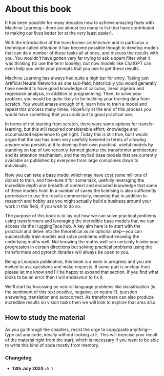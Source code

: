 # About this book

It has been possible for many decades now to achieve amazing feats with Machine Learning—there are almost too many to list that have contributed to making our lives better (or at the very least easier).

With the introduction of the transformer architecture and in particular a technique called _attention_ it has become possible though to develop models that can do a number of these tasks all at once, and discuss the results with you. You wouldn't have gotten very far trying to ask a spam filter what it was thinking (to use the term loosely), but now models like ChatGPT can even help you write your prompts that you use to get these results.

Machine Learning has always had quite a high bar for entry. Taking just Artificial Neural Networks as one sub-field, historically you would generally have needed to have good knowledge of calculus, linear algebra and regression analysis, in addition to programming. Then, to solve your problem, you would be quite likely to be building your training data from scratch. You would amass enough of it, learn how to train a model and repeat this process many times. Hopefully at the end of this process you would have something that you could put to good practical use.

In terms of not starting from scratch, there were some options for transfer learning, but this still required considerable effort, knowledge and accumulated experience to get right. Today this is still true, but I would argue that the bar has been very usefully lowered in terms of allowing anyone who persists at it to develop their own practical, useful models by standing on top of two recently-formed giants: the transformer architecture and its attention mechanism, and the myriad base models that are currently available as published by everyone from large companies down to individuals.

Now you can take a base model which may have cost some millions of dollars to train, and fine-tune it for some task, usefully leveraging the incredible depth and breadth of context and encoded knowledge that some of these models hold. In a number of cases the licensing is also sufficiently permissive to use the results commercially, meaning that in addition to research and hobby use you might actually build a business around your work in this field, if you wish to do so.

The purpose of this book is to lay out how we can solve practical problems using transformers and leveraging the incredible base models that we can access via the HuggingFace hub. A key aim here is to start with the practical and delve into the theoretical as an optional step—you can successfully train models and solve problems without knowing the underlying maths well. Not knowing the maths well can certainly hinder your progression in certain directions but solving practical problems using the transformers and pytorch libraries will always be open to you.

Being a Leanpub publication, this book is a work in progress and you are invited to ask questions and make requests. If some part is unclear then please let me know and I'll be happy to expand that section. If you find what looks to be an error then I will endeavour to fix it.

We'll start by focussing on natural language problems like classification (is the sentiment of this text positive, negative, or neutral?), question answering, translation and autocorrect. As transformers can also produce incredible results on vision tasks then we will look to explore that area also.

## How to study the material

As you go through the chapters, resist the urge to copy/paste anything—type out any code, ideally without looking at it. This will exercise your recall of the material right from the start, which is necessary if you want to be able to write this kind of code mostly from memory.

### Changelog

- **13th July 2024** `v0.1`